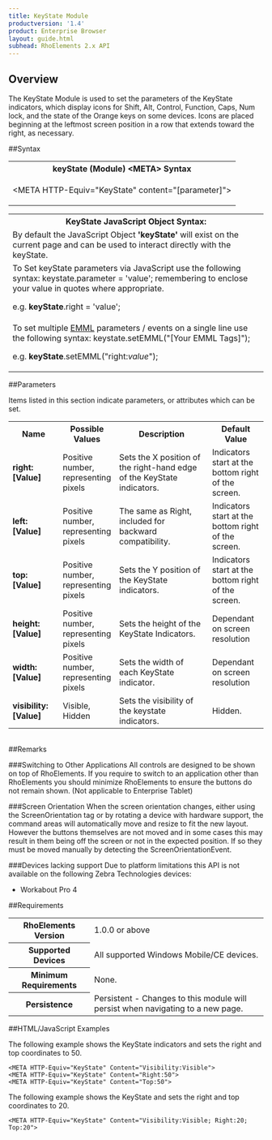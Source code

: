 ```yaml
---
title: KeyState Module
productversion: '1.4'
product: Enterprise Browser
layout: guide.html
subhead: RhoElements 2.x API
---
```


## Overview
The KeyState Module is used to set the parameters of the KeyState indicators, which display icons for Shift, Alt, Control, Function, Caps, Num lock, and the state of the Orange keys on some devices. Icons are placed beginning at the leftmost screen position in a row that extends toward the right, as necessary.

##Syntax

<table class="re-table"><tr><th class="tableHeading">keyState (Module) &lt;META&gt; Syntax
</th></tr><tr><td class="clsSyntaxCells clsOddRow"><p>&lt;META HTTP-Equiv="KeyState" content="[parameter]"&gt;</p></td></tr></table>
<table class="re-table"><tr><th class="tableHeading">KeyState JavaScript Object Syntax:</th></tr><tr><td class="clsSyntaxCells clsOddRow">
By default the JavaScript Object <b>'keyState'</b> will exist on the current page and can be used to interact directly with the keyState.
</td></tr><tr><td class="clsSyntaxCells clsEvenRow">
To Set keyState parameters via JavaScript use the following syntax: keystate.parameter = 'value'; remembering to enclose your value in quotes where appropriate.  
<P />e.g. <b>keyState</b>.right = 'value';
</td></tr><tr><td class="clsSyntaxCells clsOddRow">							
To set multiple <a href="/rhoelements/EMMLOverview">EMML</a> parameters / events on a single line use the following syntax: keystate.setEMML("[Your EMML Tags]");
<P />
e.g. <b>keyState</b>.setEMML("right:<i>value</i>");							
</td></tr></table>

##Parameters


Items listed in this section indicate parameters, or attributes which can be set.
<table class="re-table"><col width="20%" /><col width="20%" /><col width="38%" /><col width="22%" /><tr><th class="tableHeading">Name</th><th class="tableHeading">Possible Values</th><th class="tableHeading">Description</th><th class="tableHeading">Default Value</th></tr><tr><td class="clsSyntaxCells clsOddRow"><b>right:[Value]
</b></td><td class="clsSyntaxCells clsOddRow">Positive number, representing pixels</td><td class="clsSyntaxCells clsOddRow">Sets the X position of the right-hand edge of the KeyState indicators.</td><td class="clsSyntaxCells clsOddRow">Indicators start at the bottom right of the screen.</td></tr><tr><td class="clsSyntaxCells clsEvenRow"><b>left:[Value]
</b></td><td class="clsSyntaxCells clsEvenRow">Positive number, representing pixels</td><td class="clsSyntaxCells clsEvenRow">The same as Right, included for backward compatibility.</td><td class="clsSyntaxCells clsEvenRow">Indicators start at the bottom right of the screen.</td></tr><tr><td class="clsSyntaxCells clsOddRow"><b>top:[Value]
</b></td><td class="clsSyntaxCells clsOddRow">Positive number, representing pixels</td><td class="clsSyntaxCells clsOddRow">Sets the Y position of the KeyState indicators.</td><td class="clsSyntaxCells clsOddRow">Indicators start at the bottom right of the screen.</td></tr><tr><td class="clsSyntaxCells clsEvenRow"><b>height:[Value]
</b></td><td class="clsSyntaxCells clsEvenRow">Positive number, representing pixels</td><td class="clsSyntaxCells clsEvenRow">Sets the height of the KeyState Indicators.</td><td class="clsSyntaxCells clsEvenRow">Dependant on screen resolution</td></tr><tr><td class="clsSyntaxCells clsOddRow"><b>width:[Value]
</b></td><td class="clsSyntaxCells clsOddRow">Positive number, representing pixels</td><td class="clsSyntaxCells clsOddRow">Sets the width of each KeyState indicator.</td><td class="clsSyntaxCells clsOddRow">Dependant on screen resolution</td></tr><tr><td class="clsSyntaxCells clsEvenRow"><b>visibility:[Value]
</b></td><td class="clsSyntaxCells clsEvenRow">Visible, Hidden</td><td class="clsSyntaxCells clsEvenRow">Sets the visibility of the keystate indicators.</td><td class="clsSyntaxCells clsEvenRow">Hidden.</td></tr></table>
<table class="re-table"><col width="78%" /><col width="8%" /><col width="1%" /><col width="5%" /><col width="1%" /><col width="5%" /><col width="2%" /></table>




##Remarks


###Switching to Other Applications
All controls are designed to be shown on top of RhoElements. If you require to switch to an application other than RhoElements you should minimize RhoElements to ensure the buttons do not remain shown. (Not applicable to Enterprise Tablet)


###Screen Orientation
When the screen orientation changes, either using the ScreenOrientation tag or by rotating a device with hardware support, the command areas will automatically move and resize to fit the new layout. However the buttons themselves are not moved and in some cases this may result in them being off the screen or not in the expected position. If so they must be moved manually by detecting the ScreenOrientationEvent.

###Devices lacking support
Due to platform limitations this API is not available on the following Zebra Technologies devices:

* Workabout Pro 4


##Requirements

<table class="re-table"><tr><th class="tableHeading">RhoElements Version</th><td class="clsSyntaxCell clsEvenRow">1.0.0 or above
</td></tr><tr><th class="tableHeading">Supported Devices</th><td class="clsSyntaxCell clsOddRow">All supported Windows Mobile/CE devices.</td></tr><tr><th class="tableHeading">Minimum Requirements</th><td class="clsSyntaxCell clsOddRow">None.</td></tr><tr><th class="tableHeading">Persistence</th><td class="clsSyntaxCell clsEvenRow">Persistent - Changes to this module will persist when navigating to a new page.</td></tr></table>


##HTML/JavaScript Examples

The following example shows the KeyState indicators and sets the right and top coordinates to 50.

	<META HTTP-Equiv="KeyState" Content="Visibility:Visible">
	<META HTTP-Equiv="KeyState" Content="Right:50">
	<META HTTP-Equiv="KeyState" Content="Top:50">
	
The following example shows the KeyState and sets the right and top coordinates to 20.

	<META HTTP-Equiv="KeyState" Content="Visibility:Visible; Right:20; Top:20">
	        





